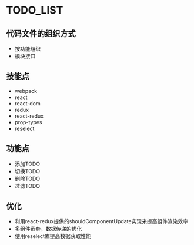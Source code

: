 # TODO_LIST

## 代码文件的组织方式
- 按功能组织
- 模块接口

## 技能点
- webpack
- react
- react-dom
- redux
- react-redux
- prop-types
- reselect

## 功能点
- 添加TODO
- 切换TODO
- 删除TODO
- 过滤TODO

## 优化
- 利用react-redux提供的shouldComponentUpdate实现来提高组件渲染效率
- 多组件嵌套，数据传递的优化
- 使用reselect库提高数据获取性能